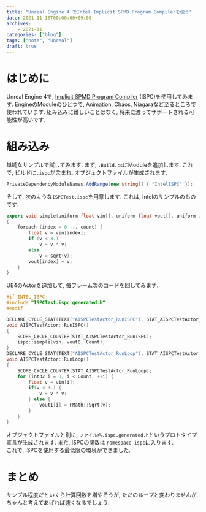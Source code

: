```yaml
---
title: "Unreal Engine 4 でIntel Implicit SPMD Program Compilerを使う"
date: 2021-11-16T00:00:00+09:00
archives:
    - 2021-11
categories: ["blog"]
tags: ["note", "unreal"]
draft: true
---
```

# はじめに
Unreal Engine 4で, [Implicit SPMD Program Compiler](https://ispc.github.io/index.html) (ISPC)を使用してみます.
EngineのModuleのひとつで, Animation, Chaos, Niagaraなど至るところで使われています.
組み込みに難しいことはなく, 将来に渡ってサポートされる可能性が高いです.

# 組み込み
単純なサンプルで試してみます. 
まず, `.Build.cs`にModuleを追加します. これで, ビルドに`.ispc`が含まれ, オブジェクトファイルが生成されます.

```csharp
PrivateDependencyModuleNames.AddRange(new string[] { "IntelISPC" });
```

そして, 次のような`ISPCTest.ispc`を用意します. これは, Intelのサンプルのものです.

```cpp
export void simple(uniform float vin[], uniform float vout[], uniform int count)
{
    foreach (index = 0 ... count) {
        float v = vin[index];
        if (v < 3.)
            v = v * v;
        else
            v = sqrt(v);
        vout[index] = v;
    }
}
```

UE4のActorを追加して, 毎フレーム次のコードを回してみます.

```cpp
#if INTEL_ISPC
#include "ISPCTest.ispc.generated.h"
#endif

DECLARE_CYCLE_STAT(TEXT("AISPCTestActor_RunISPC"), STAT_AISPCTestActor_RunISPC, STATGROUP_ISPC);
void AISPCTestActor::RunISPC()
{
    SCOPE_CYCLE_COUNTER(STAT_AISPCTestActor_RunISPC);
    ispc::simple(vin, vout0, Count);
}
DECLARE_CYCLE_STAT(TEXT("AISPCTestActor_RunLoop"), STAT_AISPCTestActor_RunLoop, STATGROUP_ISPC);
void AISPCTestActor::RunLoop()
{
    SCOPE_CYCLE_COUNTER(STAT_AISPCTestActor_RunLoop);
    for (int32 i = 0; i < Count; ++i) {
        float v = vin[i];
        if(v < 3.) {
            v = v * v;
        } else {
            vout1[i] = FMath::Sqrt(v);
        }
    }
}
```

オブジェクトファイルと別に, `ファイル名.ispc.generated.h`というプロトタイプ宣言が生成されます. また, ISPCの関数は `namespace ispc`に入ります.  
これで, ISPCを使用する最低限の環境ができました.

# まとめ
サンプル程度だといくら計算回数を増やそうが, ただのループと変わりませんが, ちゃんと考えてあげれば速くなるでしょう.

